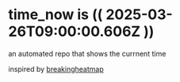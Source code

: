 # time_now is (( 2025-03-26T09:00:00.606Z ))

an automated repo that shows the currnent time

inspired by [breakingheatmap](https://github.com/breakingheatmap/breakingheatmap)